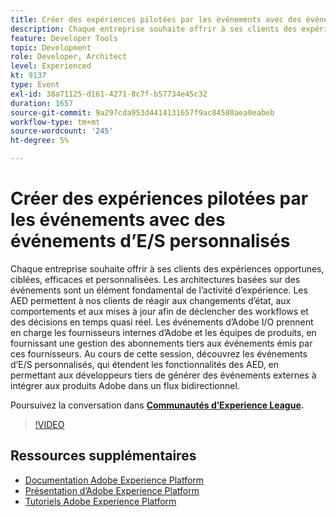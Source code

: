 ```yaml
---
title: Créer des expériences pilotées par les événements avec des événements d’E/S personnalisés
description: Chaque entreprise souhaite offrir à ses clients des expériences opportunes, ciblées, efficaces et personnalisées. Les architectures basées sur des événements sont un élément fondamental de l’activité d’expérience. Les AED permettent à nos clients de réagir aux changements d’état, aux comportements et aux mises à jour afin de déclencher des workflows et des décisions en temps quasi réel. Les événements d’Adobe I/O prennent en charge les fournisseurs internes d’Adobe et les équipes de produits, en fournissant une gestion des abonnements tiers aux événements émis par ces fournisseurs. Au cours de cette session, découvrez les événements d’E/S personnalisés, qui étendent les fonctionnalités des AED, en permettant aux développeurs tiers de générer des événements externes à intégrer aux produits Adobe dans un flux bidirectionnel.
feature: Developer Tools
topic: Development
role: Developer, Architect
level: Experienced
kt: 9137
type: Event
exl-id: 38a71125-d161-4271-8c7f-b57734e45c32
duration: 1657
source-git-commit: 9a297cda953d4414131657f9ac84580aea0eabeb
workflow-type: tm+mt
source-wordcount: '245'
ht-degree: 5%

---
```


# Créer des expériences pilotées par les événements avec des événements d’E/S personnalisés

Chaque entreprise souhaite offrir à ses clients des expériences opportunes, ciblées, efficaces et personnalisées. Les architectures basées sur des événements sont un élément fondamental de l’activité d’expérience. Les AED permettent à nos clients de réagir aux changements d’état, aux comportements et aux mises à jour afin de déclencher des workflows et des décisions en temps quasi réel. Les événements d’Adobe I/O prennent en charge les fournisseurs internes d’Adobe et les équipes de produits, en fournissant une gestion des abonnements tiers aux événements émis par ces fournisseurs. Au cours de cette session, découvrez les événements d’E/S personnalisés, qui étendent les fonctionnalités des AED, en permettant aux développeurs tiers de générer des événements externes à intégrer aux produits Adobe dans un flux bidirectionnel.

Poursuivez la conversation dans **[Communautés d’Experience League](https://adobe.ly/3kXfjdx).**

>[!VIDEO](https://video.tv.adobe.com/v/337616/?quality=12&learn=on&hidetitle=true)

## Ressources supplémentaires

- [Documentation Adobe Experience Platform](https://experienceleague.adobe.com/docs/experience-platform.html?lang=fr)
- [Présentation d’Adobe Experience Platform](https://experienceleague.adobe.com/docs/experience-platform/landing/home.html?lang=fr)
- [Tutoriels Adobe Experience Platform](https://experienceleague.adobe.com/docs/platform-learn/tutorials/overview.html?lang=fr)
